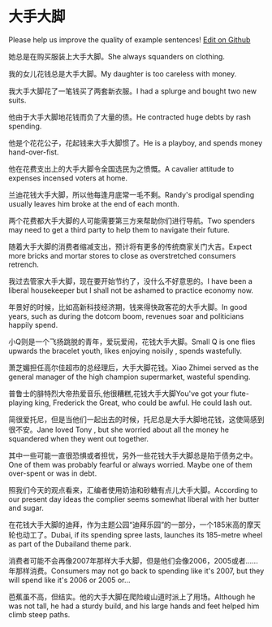# 大手大脚

Please help us improve the quality of example sentences! [Edit on Github](https://github.com/jiyushe/jiyu-example-sentence-source/blob/main/chinese/dashoudajiao.md)

<p><span class="chinese">她总是在购买服装上大手大脚。</span><span class="english">She always squanders on clothing.</span></p>

<p><span class="chinese">我的女儿花钱总是大手大脚。</span><span class="english">My daughter is too careless with money.</span></p>

<p><span class="chinese">我大手大脚花了一笔钱买了两套新衣服。</span><span class="english">I had a splurge and bought two new suits.</span></p>

<p><span class="chinese">他由于大手大脚地花钱而负了大量的债。</span><span class="english">He contracted huge debts by rash spending.</span></p>

<p><span class="chinese">他是个花花公子，花起钱来大手大脚惯了。</span><span class="english">He is a playboy, and spends money hand-over-fist.</span></p>

<p><span class="chinese">他在花费支出上的大手大脚令全国选民为之愤慨。</span><span class="english">A cavalier attitude to expenses incensed voters at home.</span></p>

<p><span class="chinese">兰迪花钱大手大脚，所以他每逢月底常一毛不剩。</span><span class="english">Randy's prodigal spending usually leaves him broke at the end of each month.</span></p>

<p><span class="chinese">两个花费都大手大脚的人可能需要第三方来帮助你们进行导航。</span><span class="english">Two spenders may need to get a third party to help them to navigate their future.</span></p>

<p><span class="chinese">随着大手大脚的消费者缩减支出，预计将有更多的传统商家关门大吉。</span><span class="english">Expect more bricks and mortar stores to close as overstretched consumers retrench.</span></p>

<p><span class="chinese">我过去管家大手大脚，现在要开始节约了，没什么不好意思的。</span><span class="english">I have been a liberal housekeeper but I shall not be ashamed to practice economy now.</span></p>

<p><span class="chinese">年景好的时候，比如高新科技经济期，钱来得快政客花的大手大脚。</span><span class="english">In good years, such as during the dotcom boom, revenues soar and politicians happily spend.</span></p>

<p><span class="chinese">小Q则是一个飞扬跳脱的青年，爱玩爱闹，花钱大手大脚。</span><span class="english">Small Q is one flies upwards the bracelet youth, likes enjoying noisily , spends wastefully.</span></p>

<p><span class="chinese">萧芝媚担任高尔佳超市的总经理后，大手大脚花钱。</span><span class="english">Xiao Zhimei served as the general manager of the high champion supermarket, wasteful spending.</span></p>

<p><span class="chinese">普鲁士的腓特烈大帝热爱音乐,他很糟糕,花钱大手大脚</span><span class="english">You've got your flute-playing king, Frederick the Great, who could be awful. He could lash out.</span></p>

<p><span class="chinese">简很爱托尼，但是当他们一起出去的时候，托尼总是大手大脚地花钱，这使简感到很不安。</span><span class="english">Jane loved Tony , but she worried about all the money he squandered when they went out together.</span></p>

<p><span class="chinese">其中一些可能一直很恐惧或者担忧，另外一些花钱大手大脚总是陷于债务之中。</span><span class="english">One of them was probably fearful or always worried. Maybe one of them over-spent or was in debt.</span></p>

<p><span class="chinese">照我们今天的观点看来，汇编者使用奶油和砂糖有点儿大手大脚。</span><span class="english">According to our present day ideas the complier seems somewhat liberal with her butter and sugar.</span></p>

<p><span class="chinese">在花钱大手大脚的迪拜，作为主题公园“迪拜乐园”的一部分，一个185米高的摩天轮也动工了。</span><span class="english">Dubai, if its spending spree lasts, launches its 185-metre wheel as part of the Dubailand theme park.</span></p>

<p><span class="chinese">消费者可能不会再像2007年那样大手大脚，但是他们会像2006，2005或者......年那样消费。</span><span class="english">Consumers may not go back to spending like it's 2007, but they will spend like it's 2006 or 2005 or...</span></p>

<p><span class="chinese">芭蕉虽不高，但结实。他的大手大脚在爬险峻山道时派上了用场。</span><span class="english">Although he was not tall, he had a sturdy build, and his large hands and feet helped him climb steep paths.</span></p>

